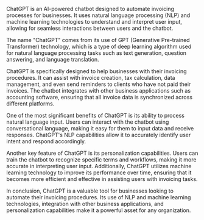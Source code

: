 
ChatGPT is an AI-powered chatbot designed to automate invoicing processes for businesses. It uses natural language processing (NLP) and machine learning technologies to understand and interpret user input, allowing for seamless interactions between users and the chatbot.

The name "ChatGPT" comes from its use of GPT (Generative Pre-trained Transformer) technology, which is a type of deep learning algorithm used for natural language processing tasks such as text generation, question answering, and language translation.

ChatGPT is specifically designed to help businesses with their invoicing procedures. It can assist with invoice creation, tax calculation, data management, and even send reminders to clients who have not paid their invoices. The chatbot integrates with other business applications such as accounting software, ensuring that all invoice data is synchronized across different platforms.

One of the most significant benefits of ChatGPT is its ability to process natural language input. Users can interact with the chatbot using conversational language, making it easy for them to input data and receive responses. ChatGPT's NLP capabilities allow it to accurately identify user intent and respond accordingly.

Another key feature of ChatGPT is its personalization capabilities. Users can train the chatbot to recognize specific terms and workflows, making it more accurate in interpreting user input. Additionally, ChatGPT utilizes machine learning technology to improve its performance over time, ensuring that it becomes more efficient and effective in assisting users with invoicing tasks.

In conclusion, ChatGPT is a valuable tool for businesses looking to automate their invoicing procedures. Its use of NLP and machine learning technologies, integration with other business applications, and personalization capabilities make it a powerful asset for any organization.
